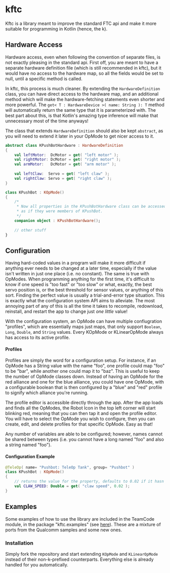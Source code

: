 # kftc

Kftc is a library meant to improve the standard FTC api and make it more suitable for programming in Kotlin (hence, the k).

## Hardware Access

Hardware access, even when following the convention of separate files, is not exactly pleasing in the standard api. First off, you are meant to have a separate hardware definition file (which is still recommended in kftc), but it would have no access to the hardware map, so all the fields would be set to null, until a specific method is called.

In kftc, this process is much cleaner. By extending the `HardwareDefinition` class, you can have direct access to the hardware map, and an additional method which will make the hardware-fetching statements even shorter and more powerful. The `get< T : HardwareDevice >( name: String ): T` method will automatically return the same type that it is parameterized with. The best part about this, is that Kotlin's amazing type inference will make that unnecessary most of the time anyways!

The class that extends `HardwareDefinition` should also be kept `abstract`, as you will need to extend it later in your OpMode to get nicer access to it.

```kotlin
abstract class KPushBotHardware : HardwareDefinition
{
    val leftMotor:  DcMotor = get( "left motor" );
    val rightMotor: DcMotor = get( "right motor" );
    val armMotor:   DcMotor = get( "arm motor" );
    
    val leftClaw:  Servo = get( "left claw" );
    val rightClaw: Servo = get( "right claw" );
}

class KPushBot : KOpMode()
{
    /*
     * Now all properties in the KPushBotHardware class can be accessed directly,
     * as if they were members of KPushBot.
     */
    companion object : KPushBotHardware();
    
    // other stuff
}
```

## Configuration

Having hard-coded values in a program will make it more difficult if anything ever needs to be changed at a later time, especially if the value isn't written in just one place (i.e. no constant). The same is true with OpModes. When programming anything for the first time, it's difficult to know if one speed is "too fast" or "too slow" or what, exactly, the best servo position is, or the best threshold for sensor values, or anything of this sort. Finding the perfect value is usually a trial-and-error type situation. This is exactly what the configuration system API aims to alleviate. The most annoying part of any of this is all the time it takes to recompile, redownload, reinstall, and restart the app to change just *one* *little* value!

With the configuration system, an OpMode can have multiple confiugration "profiles", which are essentially maps just maps, that only support `Boolean`, `Long`, `Double`, and `String` values. Every KOpMode or KLinearOpMode always has access to its active profile.

#### Profiles

Profiles are simply the word for a configuration setup. For instance, if an OpMode has a String value with the name "foo", one profile could map "foo" to be "bar", while another one could map it to "baz". This is useful to keep the number of OpMode classes down. Instead of having an OpMode for the red alliance and one for the blue alliance, you could have one OpMode, with a configurable boolean that is then configured by a "blue" and "red" profile to signify which alliance you're running.

The profile editor is accessible directly through the app. After the app loads and finds all the OpModes, the Robot Icon in the top left corner will start blinking red, meaning that you can then tap it and open the profile editor. You will have to select the OpMode you wish to configure, then you can create, edit, and delete profiles for that specific OpMode. Easy as that!

Any number of variables are able to be configured; however, names cannot be shared between types (i.e. you cannot have a long named "foo" and also a string named "foo").

#### Configuration Example
```kotlin
@TeleOp( name= "Pushbot: TeleOp Tank", group= "Pushbot" )
class KPushBot : KOpMode()
{
    // returns the value for the property, defaults to 0.02 if it hasn't been configured
    val CLAW_SPEED: Double = get( "claw speed", 0.02 );
}
```

## Examples

Some examples of how to use the library are included in the TeamCode module, in the package "kftc.examples" (see [here](TeamCode/src/main/java/kftc/examples)). These are a mixture of ports from the Qualcomm samples and some new ones.

### Installation

Simply fork the repository and start extending `KOpMode` and `KLinearOpMode` instead of their non-k-prefixed counterparts. Everything else is already handled for you automatically.